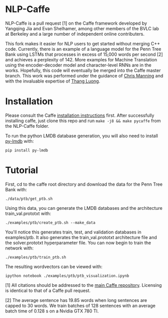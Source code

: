 # NLP-Caffe

NLP-Caffe is a pull request [1] on the Caffe framework developed by Yangqing Jia and Evan Shelhamer, among other members of the BVLC lab at Berkeley and a large number of independent online contributers. 

This fork makes it easier for NLP users to get started without merging C++ code. Currently, there is an example of a language model for the Penn Tree Bank using LSTMs that processes in excess of 15,000 words per second [2] and achieves a perplexity of 142. More examples for Machine Translation using the encoder-decoder model and character-level RNNs are in the works. Hopefully, this code will eventually be merged into the Caffe master branch. This work was performed under the guidance of <a href="http://nlp.stanford.edu/~manning/">Chris Manning</a> and with the invaluable expertise of <a href="http://stanford.edu/~lmthang/">Thang Luong</a>.

# Installation

Please consult the Caffe <a href="http://caffe.berkeleyvision.org/installation.html">installation instructions</a> first. After successfully installing caffe, just clone this repo and run `make -j8 && make pycaffe` from the NLP-Caffe folder.

To run the python LMDB database generation, you will also need to install <a href="https://github.com/dw/py-lmdb/">py-lmdb</a> with:

    pip install py-lmdb

# Tutorial

First, cd to the caffe root directory and download the data for the Penn Tree Bank with:

    ./data/ptb/get_ptb.sh

Using this data, you can generate the LMDB databases and the architecture train_val.prototxt with:

    ./examples/ptb/create_ptb.sh --make_data

You'll notice this generates train, test, and validation databases in examples/ptb. It also generates the train_val.prototxt architecture file and the solver.prototxt hyperparameter file. You can now begin to train the network with:

    ./examples/ptb/train_ptb.sh

The resulting wordvectors can be viewed with:

    ipython notebook ./examples/ptb/ptb_visualization.ipynb

[1] All citations should be addressed to the <a href="https://github.com/BVLC/caffe">main Caffe repository</a>. Licensing is identical to that of a Caffe pull request.

[2] The average sentence has 19.85 words when long sentences are capped to 30 words. We train batches of 128 sentences with an average batch time of 0.128 s on a Nvidia GTX 780 TI.
